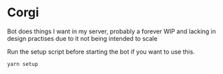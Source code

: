# Corgi

Bot does things I want in my server, probably a forever WIP and lacking in design practises due to it not being intended to scale

Run the setup script before starting the bot if you want to use this.
```
yarn setup
```
